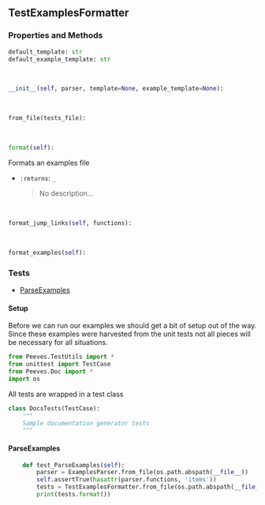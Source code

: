 ## <a id="Peeves.Peeves.Doc.ExamplesParser.TestExamplesFormatter">TestExamplesFormatter</a>


### Properties and Methods
```python
default_template: str
default_example_template: str
```
<a id="Peeves.Peeves.Doc.ExamplesParser.TestExamplesFormatter.__init__" class="docs-object-method">&nbsp;</a>
```python
__init__(self, parser, template=None, example_template=None): 
```

<a id="Peeves.Peeves.Doc.ExamplesParser.TestExamplesFormatter.from_file" class="docs-object-method">&nbsp;</a>
```python
from_file(tests_file): 
```

<a id="Peeves.Peeves.Doc.ExamplesParser.TestExamplesFormatter.format" class="docs-object-method">&nbsp;</a>
```python
format(self): 
```
Formats an examples file
- `:returns`: `_`
    >No description...

<a id="Peeves.Peeves.Doc.ExamplesParser.TestExamplesFormatter.format_jump_links" class="docs-object-method">&nbsp;</a>
```python
format_jump_links(self, functions): 
```

<a id="Peeves.Peeves.Doc.ExamplesParser.TestExamplesFormatter.format_examples" class="docs-object-method">&nbsp;</a>
```python
format_examples(self): 
```



### Tests
- [ParseExamples](#ParseExamples)

#### Setup
Before we can run our examples we should get a bit of setup out of the way.
Since these examples were harvested from the unit tests not all pieces
will be necessary for all situations.
```python
from Peeves.TestUtils import *
from unittest import TestCase
from Peeves.Doc import *
import os
```

All tests are wrapped in a test class
```python
class DocsTests(TestCase):
    """
    Sample documentation generator tests
    """
```
#### <a name="ParseExamples">ParseExamples</a>
```python
    def test_ParseExamples(self):
        parser = ExamplesParser.from_file(os.path.abspath(__file__))
        self.assertTrue(hasattr(parser.functions, 'items'))
        tests = TestExamplesFormatter.from_file(os.path.abspath(__file__))
        print(tests.format())
```